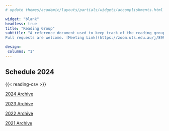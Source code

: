 ```yaml
---
# update themes/academic/layouts/partials/widgets/accomplishments.html to change the design of this page

widget: "blank"
headless: true 
title: "Reading Group"
subtitle: "A reference document used to keep track of the reading group meetings.
Pull requests are welcome. [Meeting Link](https://zoom.uts.edu.au/j/89979742414)"

design:
 columns: "1"
---
```


## Schedule 2024
{{< reading-csv >}}

[2024 Archive](/reading2024)

[2023 Archive](/reading2023)

[2022 Archive](/reading2022)

[2021 Archive](/reading2021)
